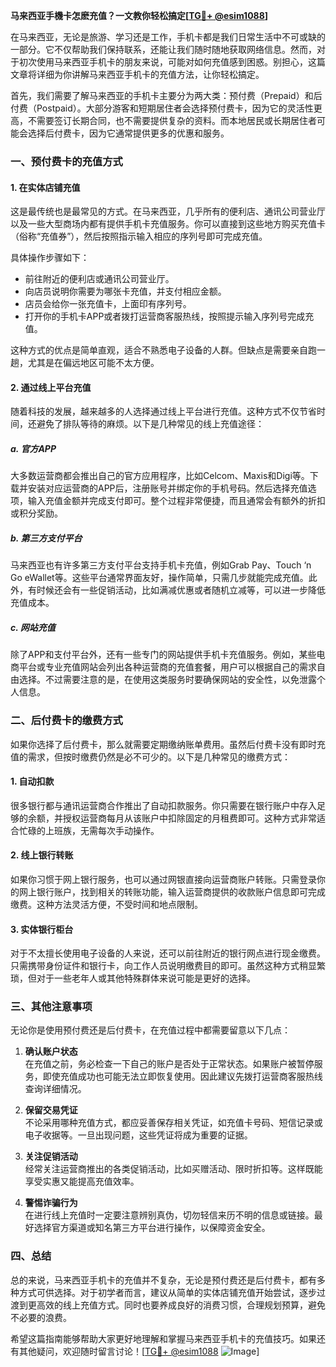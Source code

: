 **马来西亚手機卡怎麽充值？一文教你轻松搞定[[TG💪+ @esim1088](https://t.me/s/esim1088)]**

在马来西亚，无论是旅游、学习还是工作，手机卡都是我们日常生活中不可或缺的一部分。它不仅帮助我们保持联系，还能让我们随时随地获取网络信息。然而，对于初次使用马来西亚手机卡的朋友来说，可能对如何充值感到困惑。别担心，这篇文章将详细为你讲解马来西亚手机卡的充值方法，让你轻松搞定。

首先，我们需要了解马来西亚的手机卡主要分为两大类：预付费（Prepaid）和后付费（Postpaid）。大部分游客和短期居住者会选择预付费卡，因为它的灵活性更高，不需要签订长期合同，也不需要提供复杂的资料。而本地居民或长期居住者可能会选择后付费卡，因为它通常提供更多的优惠和服务。

### **一、预付费卡的充值方式**

#### **1. 在实体店铺充值**
这是最传统也是最常见的方式。在马来西亚，几乎所有的便利店、通讯公司营业厅以及一些大型商场内都有提供手机卡充值服务。你可以直接到这些地方购买充值卡（俗称“充值券”），然后按照指示输入相应的序列号即可完成充值。

具体操作步骤如下：
- 前往附近的便利店或通讯公司营业厅。
- 向店员说明你需要为哪张卡充值，并支付相应金额。
- 店员会给你一张充值卡，上面印有序列号。
- 打开你的手机卡APP或者拨打运营商客服热线，按照提示输入序列号完成充值。

这种方式的优点是简单直观，适合不熟悉电子设备的人群。但缺点是需要亲自跑一趟，尤其是在偏远地区可能不太方便。

#### **2. 通过线上平台充值**
随着科技的发展，越来越多的人选择通过线上平台进行充值。这种方式不仅节省时间，还避免了排队等待的麻烦。以下是几种常见的线上充值途径：

##### **a. 官方APP**
大多数运营商都会推出自己的官方应用程序，比如Celcom、Maxis和Digi等。下载并安装对应运营商的APP后，注册账号并绑定你的手机号码。然后选择充值选项，输入充值金额并完成支付即可。整个过程非常便捷，而且通常会有额外的折扣或积分奖励。

##### **b. 第三方支付平台**
马来西亚也有许多第三方支付平台支持手机卡充值，例如Grab Pay、Touch ‘n Go eWallet等。这些平台通常界面友好，操作简单，只需几步就能完成充值。此外，有时候还会有一些促销活动，比如满减优惠或者随机立减等，可以进一步降低充值成本。

##### **c. 网站充值**
除了APP和支付平台外，还有一些专门的网站提供手机卡充值服务。例如，某些电商平台或专业充值网站会列出各种运营商的充值套餐，用户可以根据自己的需求自由选择。不过需要注意的是，在使用这类服务时要确保网站的安全性，以免泄露个人信息。

### **二、后付费卡的缴费方式**

如果你选择了后付费卡，那么就需要定期缴纳账单费用。虽然后付费卡没有即时充值的需求，但按时缴费仍然是必不可少的。以下是几种常见的缴费方式：

#### **1. 自动扣款**
很多银行都与通讯运营商合作推出了自动扣款服务。你只需要在银行账户中存入足够的余额，并授权运营商每月从该账户中扣除固定的月租费即可。这种方式非常适合忙碌的上班族，无需每次手动操作。

#### **2. 线上银行转账**
如果你习惯于网上银行服务，也可以通过网银直接向运营商账户转账。只需登录你的网上银行账户，找到相关的转账功能，输入运营商提供的收款账户信息即可完成缴费。这种方法灵活方便，不受时间和地点限制。

#### **3. 实体银行柜台**
对于不太擅长使用电子设备的人来说，还可以前往附近的银行网点进行现金缴费。只需携带身份证件和银行卡，向工作人员说明缴费目的即可。虽然这种方式稍显繁琐，但对于一些老年人或其他特殊群体来说可能是更好的选择。

### **三、其他注意事项**

无论你是使用预付费还是后付费卡，在充值过程中都需要留意以下几点：

1. **确认账户状态**  
   在充值之前，务必检查一下自己的账户是否处于正常状态。如果账户被暂停服务，即使充值成功也可能无法立即恢复使用。因此建议先拨打运营商客服热线查询详细情况。

2. **保留交易凭证**  
   不论采用哪种充值方式，都应妥善保存相关凭证，如充值卡号码、短信记录或电子收据等。一旦出现问题，这些凭证将成为重要的证据。

3. **关注促销活动**  
   经常关注运营商推出的各类促销活动，比如买赠活动、限时折扣等。这样既能享受实惠又能提高充值效率。

4. **警惕诈骗行为**  
   在进行线上充值时一定要注意辨别真伪，切勿轻信来历不明的信息或链接。最好选择官方渠道或知名第三方平台进行操作，以保障资金安全。

### **四、总结**

总的来说，马来西亚手机卡的充值并不复杂，无论是预付费还是后付费卡，都有多种方式可供选择。对于初学者而言，建议从简单的实体店铺充值开始尝试，逐步过渡到更高效的线上充值方式。同时也要养成良好的消费习惯，合理规划预算，避免不必要的浪费。

希望这篇指南能够帮助大家更好地理解和掌握马来西亚手机卡的充值技巧。如果还有其他疑问，欢迎随时留言讨论！[[TG💪+ @esim1088](https://t.me/s/esim1088) ![Image](https://i.postimg.cc/4NQfJmqS/Snipaste-2025-05-13-00-14-12.png)]